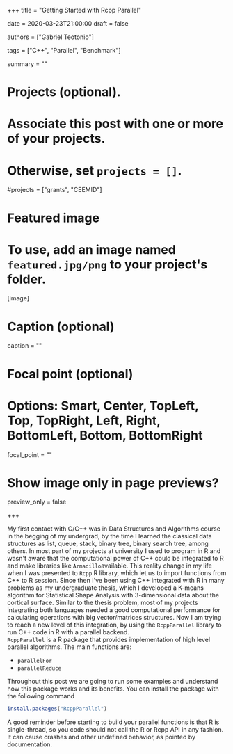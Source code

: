 +++
title = "Getting Started with Rcpp Parallel"

date = 2020-03-23T21:00:00
draft = false

authors = ["Gabriel Teotonio"]

tags = ["C++", "Parallel", "Benchmark"]

summary = ""

# Projects (optional).
#   Associate this post with one or more of your projects.
#   Otherwise, set `projects = []`.

#projects = ["grants", "CEEMID"]

# Featured image
# To use, add an image named `featured.jpg/png` to your project's folder. 
[image]
# Caption (optional)
caption = ""

# Focal point (optional)
# Options: Smart, Center, TopLeft, Top, TopRight, Left, Right, BottomLeft, Bottom, BottomRight
focal_point = ""

# Show image only in page previews?
preview_only = false

+++
  
My first contact with C/C++ was in Data Structures and Algorithms course in the begging of my undergrad, by the time I learned the 
classical data structures as list, queue, stack, binary tree, binary search tree, among others. In most part of my projects at 
university I used to program in R and wasn't aware that the computational power of C++ could be integrated to R and make libraries
like `Armadillo`available. This reality change in my life when I was presented to `Rcpp` R library, which let us to import functions 
from C++ to R session. Since then I've been using C++ integrated with R in many problems as my undergraduate thesis, which I developed 
a K-means algorithm for Statistical Shape Analysis with 3-dimensional data about the cortical surface. Similar to the thesis problem,
most of my projects integrating both languages needed a good computational performance for calculating operations with big 
vector/matrices structures. Now I am trying to reach a new level of this integration, by using the `RcppParallel` library to run C++ 
code in R with a parallel backend.  
`RcppParallel` is a R package that provides implementation of high level parallel algorithms. The main functions are:  
  
* `parallelFor`  
* `parallelReduce`  

Throughout this post we are going to run some examples and understand how this package works and its benefits. You can install the package with the following command  

```r
install.packages("RcppParallel")
```

A good reminder before starting to build your parallel functions is that R is single-thread, so you code should not call the R or Rcpp API in any fashion. It can cause crashes and other undefined behavior, as pointed by documentation.  

